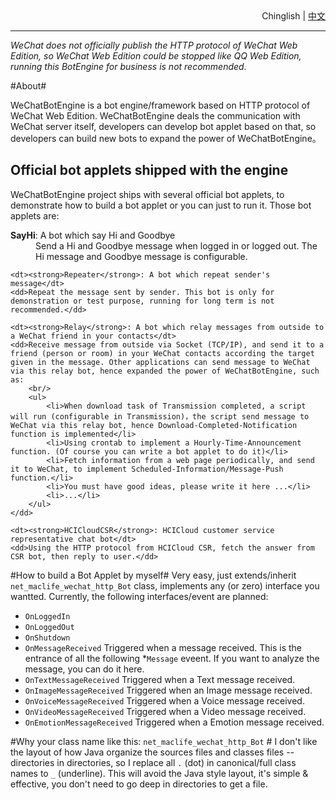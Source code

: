 <div style='text-align:right;'><span>Chinglish</span> | <a href='ReadMe.中文.md'>中文</a></div>

----

*WeChat does not officially publish the HTTP protocol of WeChat Web Edition, so WeChat Web Edition could be stopped like QQ Web Edition, running this BotEngine for business is not recommended.*

#About#

WeChatBotEngine is a bot engine/framework based on HTTP protocol of WeChat Web Edition.
WeChatBotEngine deals the communication with WeChat server itself, developers can develop bot applet based on that, so developers can build new bots to expand the power of WeChatBotEngine。

## Official bot applets shipped with the engine ##
WeChatBotEngine project ships with several official bot applets, to demonstrate how to build a bot applet or you can just to run it.
Those bot applets are:

<dl>
	<dt><strong>SayHi</strong>: A bot which say Hi and Goodbye</dt>
	<dd>Send a Hi and Goodbye message when logged in or logged out. The Hi message and Goodbye message is configurable.</dd>

	<dt><strong>Repeater</strong>: A bot which repeat sender's message</dt>
	<dd>Repeat the message sent by sender. This bot is only for demonstration or test purpose, running for long term is not recommended.</dd>

	<dt><strong>Relay</strong>: A bot which relay messages from outside to a WeChat friend in your contacts</dt>
	<dd>Receive message from outside via Socket (TCP/IP), and send it to a friend (person or room) in your WeChat contacts according the target given in the message. Other applications can send message to WeChat via this relay bot, hence expanded the power of WeChatBotEngine, such as:
		<br/>
		<ul>
			<li>When download task of Transmission completed, a script will run (configurable in Transmission)，the script send message to WeChat via this relay bot, hence Download-Completed-Notification function is implemented</li>
			<li>Using crontab to implement a Hourly-Time-Announcement function. (Of course you can write a bot applet to do it)</li>
			<li>Fetch information from a web page periodically, and send it to WeChat, to implement Scheduled-Information/Message-Push function.</li>
			<li>You must have good ideas, please write it here ...</li>
			<li>...</li>
		</ul>
	</dd>

	<dt><strong>HCICloudCSR</strong>: HCICloud customer service representative chat bot</dt>
	<dd>Using the HTTP protocol from HCICloud CSR, fetch the answer from CSR bot, then reply to user.</dd>
</dl>

#How to build a Bot Applet by myself#
Very easy, just extends/inherit `net_maclife_wechat_http_Bot` class, implements any (or zero) interface you wantted.
Currently, the following interfaces/event are planned:

- `OnLoggedIn`
- `OnLoggedOut`
- `OnShutdown`
- `OnMessageReceived` Triggered when a message received. This is the entrance of all the following *`Message` eveent. If you want to analyze the message, you can do it here.
- `OnTextMessageReceived` Triggered when a Text message received.
- `OnImageMessageReceived` Triggered when an Image message received.
- `OnVoiceMessageReceived` Triggered when a Voice message received.
- `OnVideoMessageReceived` Triggered when a Video message received.
- `OnEmotionMessageReceived` Triggered when a Emotion message received.

#Why your class name like this: `net_maclife_wechat_http_Bot` #
I don't like the layout of how Java organize the sources files and classes files -- directories in directories, so I replace all `.` (dot) in canonical/full class names to `_` (underline). This will avoid the Java style layout, it's simple & effective, you don't need to go deep in directories to get a file.
